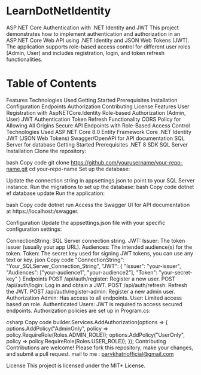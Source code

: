 # LearnDotNetIdentity
ASP.NET Core Authentication with .NET Identity and JWT
This project demonstrates how to implement authentication and authorization in an ASP.NET Core Web API using .NET Identity and JSON Web Tokens (JWT). The application supports role-based access control for different user roles (Admin, User) and includes registration, login, and token refresh functionalities.

# Table of Contents
Features
Technologies Used
Getting Started
Prerequisites
Installation
Configuration
Endpoints
Authorization
Contributing
License
Features
User Registration with AspNETCore.Identity
Role-based Authorization (Admin, User)
JWT Authentication
Token Refresh Functionality
CORS Policy for Allowing All Origins
Secure API Endpoints with Role-Based Access Control
Technologies Used
ASP.NET Core 8.0
Entity Framework Core
.NET Identity
JWT (JSON Web Tokens)
Swagger/OpenAPI for API documentation
SQL Server for database
Getting Started
Prerequisites
.NET 8 SDK
SQL Server
Installation
Clone the repository:

bash
Copy code
git clone https://github.com/yourusername/your-repo-name.git
cd your-repo-name
Set up the database:

Update the connection string in appsettings.json to point to your SQL Server instance.
Run the migrations to set up the database:
bash
Copy code
dotnet ef database update
Run the application:

bash
Copy code
dotnet run
Access the Swagger UI for API documentation at https://localhost:<port>/swagger.

Configuration
Update the appsettings.json file with your specific configuration settings:

ConnectionString: SQL Server connection string.
JWT:
Issuer: The token issuer (usually your app URL).
Audiences: The intended audience(s) for the token.
Token: The secret key used for signing JWT tokens, you can use any text or key.
json
Copy code
"ConnectionString": "Your_SQLServer_Connection_String",
"JWT": {
  "Issuer": "your-issuer",
  "Audiences": ["your-audience1", "your-audience2"],
  "Token": "your-secret-key"
}
Endpoints
POST /api/auth/register: Register a new user.
POST /api/auth/login: Log in and obtain a JWT.
POST /api/auth/refresh: Refresh the JWT.
POST /api/auth/register-admin: Register a new admin user.
Authorization
Admin: Has access to all endpoints.
User: Limited access based on role.
Authenticated Users: JWT is required to access secured endpoints.
Authorization policies are set up in Program.cs:

csharp
Copy code
builder.Services.AddAuthorization(options =>
{
    options.AddPolicy("AdminOnly", policy => policy.RequireRole(Roles.ADMIN_ROLE));
    options.AddPolicy("UserOnly", policy => policy.RequireRole(Roles.USER_ROLE));
});
Contributing
Contributions are welcome! Please fork this repository, make your changes, and submit a pull request.
mail to me : parvkhatriofficial@gmail.com

License
This project is licensed under the MIT* License.